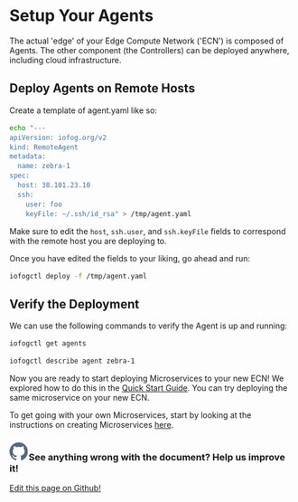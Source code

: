 # Setup Your Agents

The actual 'edge' of your Edge Compute Network ('ECN') is composed of Agents. The other component (the Controllers) can be deployed anywhere, including cloud infrastructure.

## Deploy Agents on Remote Hosts

Create a template of agent.yaml like so:

```bash
echo "---
apiVersion: iofog.org/v2
kind: RemoteAgent
metadata:
  name: zebra-1
spec:
  host: 38.101.23.10
  ssh:
    user: foo
    keyFile: ~/.ssh/id_rsa" > /tmp/agent.yaml
```

Make sure to edit the `host`, `ssh.user`, and `ssh.keyFile` fields to correspond with the remote host you are deploying to.

Once you have edited the fields to your liking, go ahead and run:

```bash
iofogctl deploy -f /tmp/agent.yaml
```

## Verify the Deployment

We can use the following commands to verify the Agent is up and running:

```bash
iofogctl get agents
```

```bash
iofogctl describe agent zebra-1
```

Now you are ready to start deploying Microservices to your new ECN! We explored how to do this in the [Quick Start Guide](../getting-started/quick-start-local.html). You can try deploying the same microservice on your new ECN.

To get going with your own Microservices, start by looking at the instructions on creating Microservices [here](../writing-microservices/overview.html).

<aside class="notifications contribute">
  <h3><img src="/images/icos/ico-github.svg" alt="">See anything wrong with the document? Help us improve it!</h3>
  <a href="https://github.com/eclipse-iofog/iofog.org/edit/develop/content/docs/2.0.0/agent-management/setup-your-agents.md"
    target="_blank">
    <p>Edit this page on Github!</p>
  </a>
</aside>
